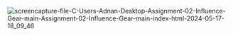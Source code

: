 ![screencapture-file-C-Users-Adnan-Desktop-Assignment-02-Influence-Gear-main-Assignment-02-Influence-Gear-main-index-html-2024-05-17-18_09_46](https://github.com/Nur-Adnan/Assignment_02-Influence_Gear/assets/56475820/1b30ff5b-4f14-4462-a9a7-a137f968794a)
